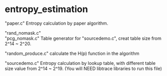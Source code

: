 # entropy_estimation

"paper.c"
Entropy calculation by paper algorithm.

"rand_nomask.c"\
"pcg_nomask.c"
Table generator for "sourcedemo.c", creat table size from 2^14 ~ 2^20.

"random_produce.c"
calculate the H(p) function in the algorithm

"sourcedemo.c"
Entropy calculation by lookup table, with different table size value from 2^14 ~ 2^19.
(You will NEED libtrace libraries to run this file)

